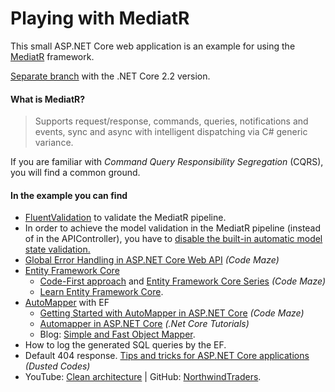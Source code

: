 # Playing with MediatR

This small ASP.NET Core web application is an example for using the [MediatR](https://github.com/jbogard/MediatR) framework.

[Separate branch](https://github.com/19balazs86/PlayingWithMediatR/tree/netcoreapp2.2) with the .NET Core 2.2 version.

#### What is MediatR?
> Supports request/response, commands, queries, notifications and events, sync and async with intelligent dispatching via C# generic variance.

If you are familiar with *Command Query Responsibility Segregation* (CQRS), you will find a common ground.

#### In the example you can find

- [FluentValidation](https://fluentvalidation.net) to validate the MediatR pipeline.
- In order to achieve the model validation in the MediatR pipeline (instead of in the APIController), you have to [disable the built-in automatic model state validation.](https://www.talkingdotnet.com/disable-automatic-model-state-validation-in-asp-net-core-2-1)
- [Global Error Handling in ASP.NET Core Web API](https://code-maze.com/global-error-handling-aspnetcore) *(Code Maze)*
- [Entity Framework Core](https://docs.microsoft.com/en-us/ef/core/index)
  - [Code-First approach](https://code-maze.com/net-core-web-api-ef-core-code-first/) and [Entity Framework Core Series](https://code-maze.com/entity-framework-core-series/) *(Code Maze)*
  - [Learn Entity Framework Core](https://www.learnentityframeworkcore.com/).
- [AutoMapper](https://github.com/AutoMapper/AutoMapper) with EF
  - [Getting Started with AutoMapper in ASP.NET Core](https://code-maze.com/automapper-net-core/) *(Code Maze)*
  - [Automapper in ASP.NET Core](https://dotnetcoretutorials.com/2017/09/23/using-automapper-asp-net-core) *(.Net Core Tutorials)*
  - Blog: [Simple and Fast Object Mapper](https://rehansaeed.com/a-simple-and-fast-object-mapper).
- How to log the generated SQL queries by the EF.
- Default 404 response. [Tips and tricks for ASP.NET Core applications](https://dusted.codes/advanced-tips-and-tricks-for-aspnet-core-applications) *(Dusted Codes)*
- YouTube: [Clean architecture](https://www.youtube.com/watch?v=RQve_bD8X_M) | GitHub: [NorthwindTraders](https://github.com/JasonGT/NorthwindTraders).
